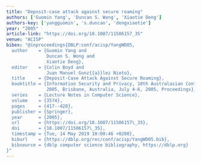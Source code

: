 ```yaml
---
title: "Deposit-case attack against secure roaming"
authors: ['Guomin Yang', 'Duncan S. Wong', 'Xiaotie Deng']
authors-key: ['yangguomin', 's.duncan', 'dengxiaotie']
year: "2005"
article-link: "https://doi.org/10.1007/11506157_35"
venue: "ACISP"
bibex: "@inproceedings{DBLP:conf/acisp/YangWD05,
  author    = {Guomin Yang and
               Duncan S. Wong and
               Xiaotie Deng},
  editor    = {Colin Boyd and
               Juan Manuel Gonz{{a}}lez Nieto},
  title     = {Deposit-Case Attack Against Secure Roaming},
  booktitle = {Information Security and Privacy, 10th Australasian Conference, {ACISP}
               2005, Brisbane, Australia, July 4-6, 2005, Proceedings},
  series    = {Lecture Notes in Computer Science},
  volume    = {3574},
  pages     = {417--428},
  publisher = {Springer},
  year      = {2005},
  url       = {https://doi.org/10.1007/11506157\_35},
  doi       = {10.1007/11506157\_35},
  timestamp = {Tue, 14 May 2019 10:00:46 +0200},
  biburl    = {https://dblp.org/rec/conf/acisp/YangWD05.bib},
  bibsource = {dblp computer science bibliography, https://dblp.org}
}"
---
```

